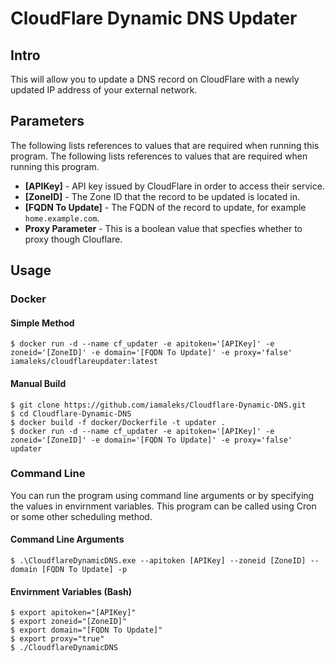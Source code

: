 # CloudFlare Dynamic DNS Updater

## Intro

This will allow you to update a DNS record on CloudFlare with a newly updated IP address of your external network.

## Parameters


The following lists references to values that are required when running this program.
The following lists references to values that are required when running this program.
* **[APIKey]** - API key issued by CloudFlare in order to access their service.
* **[ZoneID]** - The Zone ID that the record to be updated is located in.
* **[FQDN To Update]** - The FQDN of the record to update, for example ```home.example.com```.
* **Proxy Parameter** - This is a boolean value that specfies whether to proxy though Clouflare.

## Usage

### Docker

#### Simple Method

```
$ docker run -d --name cf_updater -e apitoken='[APIKey]' -e zoneid='[ZoneID]' -e domain='[FQDN To Update]' -e proxy='false' iamaleks/cloudflareupdater:latest
```

#### Manual Build

```
$ git clone https://github.com/iamaleks/Cloudflare-Dynamic-DNS.git
$ cd Cloudflare-Dynamic-DNS
$ docker build -f docker/Dockerfile -t updater .
$ docker run -d --name cf_updater -e apitoken='[APIKey]' -e zoneid='[ZoneID]' -e domain='[FQDN To Update]' -e proxy='false' updater
```

### Command Line

You can run the program using command line arguments or by specifying the values in envirnment variables. This program can be called using Cron or some other scheduling method.

#### Command Line Arguments
```
$ .\CloudflareDynamicDNS.exe --apitoken [APIKey] --zoneid [ZoneID] --domain [FQDN To Update] -p
```

#### Envirnment Variables (Bash)

```
$ export apitoken="[APIKey]"
$ export zoneid="[ZoneID]"
$ export domain="[FQDN To Update]"
$ export proxy="true"
$ ./CloudflareDynamicDNS
```
